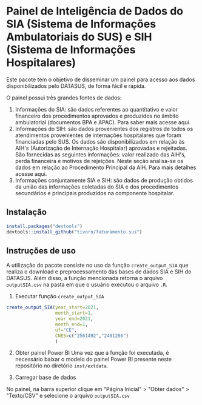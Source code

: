 # Painel de Inteligência de Dados do SIA (Sistema de Informações Ambulatoriais do SUS) e SIH (Sistema de Informações Hospitalares) 

Este pacote tem o objetivo de disseminar um painel para acesso aos dados disponibilizados pelo DATASUS, de forma fácil e rápida. 

O painel possui três grandes fontes de dados:

1) Informações do SIA: são dados referentes ao quantitativo e valor financeiro dos procedimentos aprovados e produzidos no âmbito ambulatorial (documentos BPA e APAC). Para saber mais acesse aqui.
2) Informações do SIH: são dados provenientes dos registros de todos os atendimentos provenientes de internações hospitalares que foram financiadas pelo SUS. Os dados são disponibilizados em relação às AIH's (Autorização de Internação Hospitalar) aprovadas e rejeitadas. São fornecidas as seguintes informações: valor realizado das AIH's, perda financeira e motivos de rejeições. Neste seção analisa-se os dados em relação ao Procedimento Principal da AIH. Para mais detalhes acesse aqui.
3) Informações conjuntamente SIA e SIH: são dados de produção obtidos da união das informações coletadas do SIA e dos procedimentos secundários e principais produzidos na componente hospitalar.

## Instalação

```r
install.packages("devtools")
devtools::install_github("tivorn/faturamento.sus")
```

## Instruções de uso

A utilização do pacote consiste no uso da função `create_output_SIA` que realiza o download e preprocessamento das bases de dados SIA e SIH do DATASUS. Além disso, a função mencionada retorna o arquivo `outputSIA.csv` na pasta em que o usuário executou o arquivo `.R`.

1) Executar função `create_output_SIA`
```r
create_output_SIA(year_start=2021,
                  month_start=1,
                  year_end=2021,
                  month_end=1,
                  uf="CE",
                  CNES=c("2561492","2481286")
                  )
```

2) Obter painel Power BI
Uma vez que a função foi executada, é necessário baixar o modelo do painel Power BI presente neste repositório no diretório `inst/extdata`.

3) Carregar base de dados 

No painel, na barra superior clique em "Página Inicial" > "Obter dados" > "Texto/CSV" e selecione o arquivo `outputSIA.csv`

